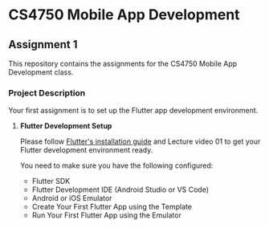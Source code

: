 # CS4750 Mobile App Development

## Assignment 1

This repository contains the assignments for the CS4750 Mobile App Development class.

### Project Description

Your first assignment is to set up the Flutter app development environment.

1. **Flutter Development Setup**

   Please follow [Flutter's installation guide](https://flutter.dev/docs/get-started/install) and Lecture video 01 to get your Flutter development environment ready.

   You need to make sure you have the following configured:

   - Flutter SDK
   - Flutter Development IDE (Android Studio or VS Code)
   - Android or iOS Emulator
   - Create Your First Flutter App using the Template
   - Run Your First Flutter App using the Emulator
